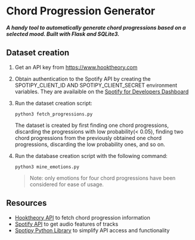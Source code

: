 # Chord Progression Generator

**_A handy tool to automatically generate chord progressions based on a selected mood. Built with Flask and SQLite3._**

## Dataset creation

1. Get an API key from https://www.hooktheory.com

2. Obtain authentication to the Spotify API by creating the SPOTIPY_CLIENT_ID AND SPOTIPY_CLIENT_SECRET environment variables. They are availaible on the [Spotify for Developers Dashboard](https://www.google.com/url?sa=t&rct=j&q=&esrc=s&source=web&cd=&cad=rja&uact=8&ved=2ahUKEwjt--viqqPtAhW8zDgGHWEcC2AQFjAAegQIARAD&url=https%3A%2F%2Fdeveloper.spotify.com%2Fdashboard%2F&usg=AOvVaw3zu9Io8tYd2ulT_6rKNkyc)

3. Run the dataset creation script:

   ```
   python3 fetch_progressions.py
   ```

   The dataset is created by first finding one chord progressions, discarding the progressions with low probability(< 0.05), finding two chord progressions from the previously obtained one chord progressions, discarding the low probability ones, and so on.

4. Run the database creation script with the following command:

   ```
   python3 mine_emotions.py
   ```

   > Note: only emotions for four chord progressions have been considered for ease of usage.

## Resources

- [Hooktheory API](https://www.hooktheory.com/api/trends/docs) to fetch chord progression information
- [Spotify API](https://developer.spotify.com/documentation/web-api/) to get audio features of tracks
- [Spotipy Python Library](http://spotipy.readthedocs.io/) to simplify API access and functionality
